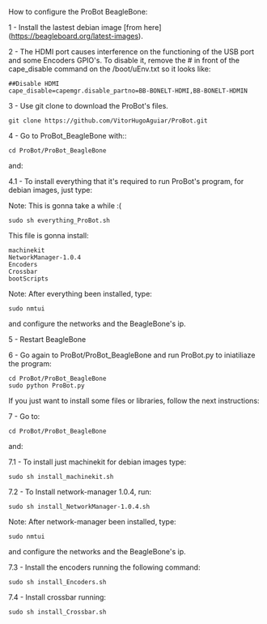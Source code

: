 How to configure the ProBot BeagleBone:

1 - Install the lastest debian image [from here]
(https://beagleboard.org/latest-images). 

2 - The HDMI port causes interference on the functioning of the USB port and some Encoders GPIO's. To disable it, remove the # in front of the cape_disable command on the /boot/uEnv.txt so it looks like: 

    ##Disable HDMI
    cape_disable=capemgr.disable_partno=BB-BONELT-HDMI,BB-BONELT-HDMIN

3 - Use git clone to download the ProBot's files.
	
	git clone https://github.com/VitorHugoAguiar/ProBot.git

4  - Go to ProBot_BeagleBone with::
	
	cd ProBot/ProBot_BeagleBone
and:

4.1 - To install everything that it's required to run ProBot's program, for debian images, just type:

Note: This is gonna take a while :(
	
	sudo sh everything_ProBot.sh

This file is gonna install:

	machinekit
	NetworkManager-1.0.4
	Encoders
	Crossbar
	bootScripts

Note: After everything been installed, type:
	
	sudo nmtui

and configure the networks and the BeagleBone's ip.

5 - Restart BeagleBone	

6 - Go again to ProBot/ProBot_BeagleBone and run ProBot.py to iniatiliaze the program:

	cd ProBot/ProBot_BeagleBone
	sudo python ProBot.py
	
	
	
If you just want to install some files or libraries, follow the next instructions:

7 - Go to:

	cd ProBot/ProBot_BeagleBone

and:

7.1 - To install just machinekit for debian images type:
	
	sudo sh install_machinekit.sh

7.2 - To Install network-manager 1.0.4, run:

	sudo sh install_NetworkManager-1.0.4.sh

Note: After network-manager been installed, type:
	
	sudo nmtui
	
and configure the networks and the BeagleBone's ip.

7.3 -  Install the encoders running the following command:

	sudo sh install_Encoders.sh
	
7.4 -  Install crossbar running:

	sudo sh install_Crossbar.sh
